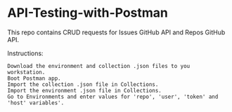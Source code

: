 # API-Testing-with-Postman
This repo contains CRUD requests for Issues GitHub API and Repos GitHub API.

Instructions:

    Download the environment and collection .json files to you workstation.
    Boot Postman app.
    Import the collection .json file in Collections.
    Import the environment .json file in Collections.
    Go to Environments and enter values for 'repo', 'user', 'token' and 'host' variables'.
